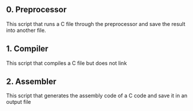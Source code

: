 ## 0. Preprocessor

This script that runs a C file through the preprocessor and save the result into another file.

## 1. Compiler

This script that compiles a C file but does not link 

## 2. Assembler

This script that generates the assembly code of a C code and save it in an output file

##
